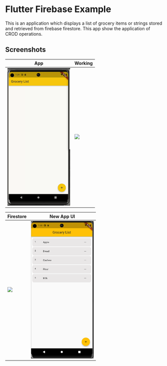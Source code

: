 # Flutter Firebase Example

This is an application which displays a list of grocery items or strings stored and retrieved from firebase firestore. This app show the application of CROD operations.


## Screenshots

| App | Working | 
| ---------------- | ---------------- | 
| <img src="https://github.com/Ankitkj1999/Flutter-Examples/blob/Flutter_Firestore/screen_one.gif" width="200">| ![](https://raw.githubusercontent.com/Ankitkj1999/flutter_firestore_example/master/screen_two.gif)|

| Firestore | New App UI |
| ---------------- | ---------------- | 
| <img src="https://raw.githubusercontent.com/Ankitkj1999/flutter_firestore_example/master/screen_three.png" width="700"> | <img src="https://raw.githubusercontent.com/Ankitkj1999/Flutter-Examples/Flutter_Firestore/screen_one.png" width="200"> |
